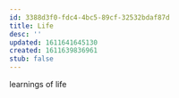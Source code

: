 ```yaml
---
id: 3388d3f0-fdc4-4bc5-89cf-32532bdaf87d
title: Life
desc: ''
updated: 1611641645130
created: 1611639836961
stub: false
---
```


learnings of life
